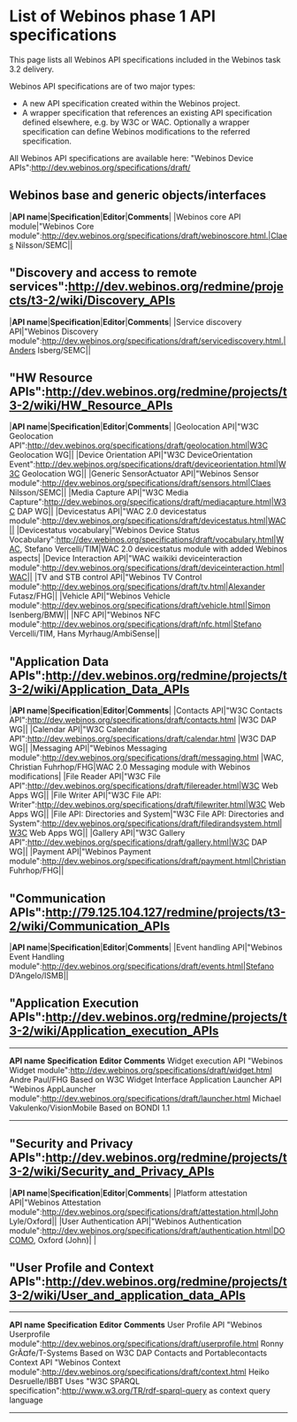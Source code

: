 List of Webinos phase 1 API specifications
==========================================

This page lists all Webinos API specifications included in the Webinos task 3.2 delivery.

Webinos API specifications are of two major types:

-   A new API specification created within the Webinos project.
-   A wrapper specification that references an existing API specification defined elsewhere, e.g. by W3C or WAC. Optionally a wrapper specification can define Webinos modifications to the referred specification.

All Webinos API specifications are available here: "Webinos Device APIs":http://dev.webinos.org/specifications/draft/

Webinos base and generic objects/interfaces
-------------------------------------------

|**API name**|**Specification**|**Editor**|**Comments**|
|Webinos core API module|"Webinos Core module":http://dev.webinos.org/specifications/draft/webinoscore.html.|Claes Nilsson/SEMC||

"Discovery and access to remote services":http://dev.webinos.org/redmine/projects/t3-2/wiki/Discovery_APIs
-----------------------------------------------------------------------------------------------------------------

|**API name**|**Specification**|**Editor**|**Comments**|
|Service discovery API|"Webinos Discovery module":http://dev.webinos.org/specifications/draft/servicediscovery.html.|Anders Isberg/SEMC||

"HW Resource APIs":http://dev.webinos.org/redmine/projects/t3-2/wiki/HW_Resource_APIs
-------------------------------------------------------------------------------------------------

|**API name**|**Specification**|**Editor**|**Comments**|
|Geolocation API|"W3C Geolocation API":http://dev.webinos.org/specifications/draft/geolocation.html|W3C Geolocation WG||
|Device Orientation API|"W3C DeviceOrientation Event":http://dev.webinos.org/specifications/draft/deviceorientation.html|W3C Geolocation WG||
|Generic SensorActuator API|"Webinos Sensor module":http://dev.webinos.org/specifications/draft/sensors.html|Claes Nilsson/SEMC||
|Media Capture API|"W3C Media Capture":http://dev.webinos.org/specifications/draft/mediacapture.html|W3C DAP WG||
|Devicestatus API|"WAC 2.0 devicestatus module":http://dev.webinos.org/specifications/draft/devicestatus.html|WAC||
|Devicestatus vocabulary|"Webinos Device Status Vocabulary":http://dev.webinos.org/specifications/draft/vocabulary.html|WAC, Stefano Vercelli/TIM|WAC 2.0 devicestatus module with added Webinos aspects|
|Device Interaction API|"WAC waikiki deviceinteraction module":http://dev.webinos.org/specifications/draft/deviceinteraction.html|WAC||
|TV and STB control API|"Webinos TV Control module":http://dev.webinos.org/specifications/draft/tv.html|Alexander Futasz/FHG||
|Vehicle API|"Webinos Vehicle module":http://dev.webinos.org/specifications/draft/vehicle.html|Simon Isenberg/BMW||
|NFC API|"Webinos NFC module":http://dev.webinos.org/specifications/draft/nfc.html|Stefano Vercelli/TIM,
Hans Myrhaug/AmbiSense||

"Application Data APIs":http://dev.webinos.org/redmine/projects/t3-2/wiki/Application_Data_APIs
-----------------------------------------------------------------------------------------------------------

|**API name**|**Specification**|**Editor**|**Comments**|
|Contacts API|"W3C Contacts API":http://dev.webinos.org/specifications/draft/contacts.html |W3C DAP WG||
|Calendar API|"W3C Calendar API":http://dev.webinos.org/specifications/draft/calendar.html |W3C DAP WG||
|Messaging API|"Webinos Messaging module":http://dev.webinos.org/specifications/draft/messaging.html |WAC, Christian Fuhrhop/FHG|WAC 2.0 Messaging module with Webinos modifications|
|File Reader API|"W3C File API":http://dev.webinos.org/specifications/draft/filereader.html|W3C Web Apps WG||
|File Writer API|"W3C File API: Writer":http://dev.webinos.org/specifications/draft/filewriter.html|W3C Web Apps WG||
|File API: Directories and System|"W3C File API: Directories and System":http://dev.webinos.org/specifications/draft/filedirandsystem.html|W3C Web Apps WG||
|Gallery API|"W3C Gallery API":http://dev.webinos.org/specifications/draft/gallery.html|W3C DAP WG||
|Payment API|"Webinos Payment module":http://dev.webinos.org/specifications/draft/payment.html|Christian Fuhrhop/FHG||

"Communication APIs":http://79.125.104.127/redmine/projects/t3-2/wiki/Communication_APIs
-----------------------------------------------------------------------------------------------

|**API name**|**Specification**|**Editor**|**Comments**|
|Event handling API|"Webinos Event Handling module":http://dev.webinos.org/specifications/draft/events.html|Stefano D’Angelo/ISMB||

"Application Execution APIs":http://dev.webinos.org/redmine/projects/t3-2/wiki/Application_execution_APIs
---------------------------------------------------------------------------------------------------------------------

  -------------------------- ------------------------------------------------------------------------------------------ -------------------------------- -------------------------------
  **API name**               **Specification**                                                                          **Editor**                       **Comments**
  Widget execution API       "Webinos Widget module":http://dev.webinos.org/specifications/draft/widget.html          Andre Paul/FHG                   Based on W3C Widget Interface
  Application Launcher API   "Webinos AppLauncher module":http://dev.webinos.org/specifications/draft/launcher.html   Michael Vakulenko/VisionMobile   Based on BONDI 1.1
  -------------------------- ------------------------------------------------------------------------------------------ -------------------------------- -------------------------------

"Security and Privacy APIs":http://dev.webinos.org/redmine/projects/t3-2/wiki/Security_and_Privacy_APIs
------------------------------------------------------------------------------------------------------------------------

|**API name**|**Specification**|**Editor**|**Comments**|
|Platform attestation API|"Webinos Attestation module":http://dev.webinos.org/specifications/draft/attestation.html|John Lyle/Oxford||
|User Authentication API|"Webinos Authentication module":http://dev.webinos.org/specifications/draft/authentication.html|DOCOMO, Oxford (John)| |

"User Profile and Context APIs":http://dev.webinos.org/redmine/projects/t3-2/wiki/User_and_application_data_APIs
--------------------------------------------------------------------------------------------------------------------------------------

  ------------------ --------------------------------------------------------------------------------------------- ------------------------ ---------------------------------------------------------------------------------------------------
  **API name**       **Specification**                                                                             **Editor**               **Comments**
  User Profile API   "Webinos Userprofile module":http://dev.webinos.org/specifications/draft/userprofile.html   Ronny GrÃ¤fe/T-Systems   Based on W3C DAP Contacts and Portablecontacts
  Context API        "Webinos Context module":http://dev.webinos.org/specifications/draft/context.html           Heiko Desruelle/IBBT     Uses "W3C SPARQL specification":http://www.w3.org/TR/rdf-sparql-query as context query language
  ------------------ --------------------------------------------------------------------------------------------- ------------------------ ---------------------------------------------------------------------------------------------------


